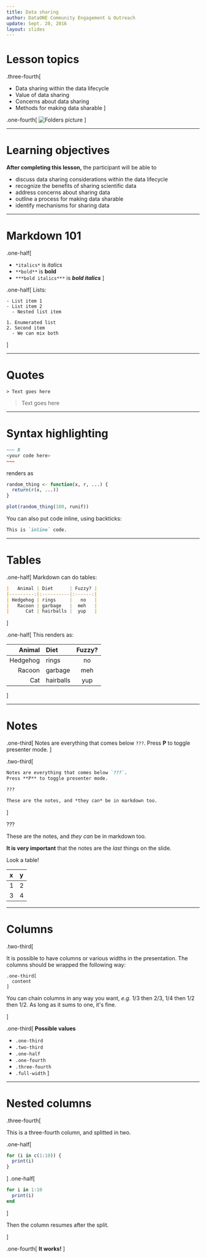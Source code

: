 ```yaml
---
title: Data sharing
author: DataONE Community Engagement & Outreach
update: Sept. 20, 2016
layout: slides
---
```


# Lesson topics

.three-fourth[
- Data sharing within the data lifecycle
- Value of data sharing
- Concerns about data sharing
- Methods for making data sharable
]

.one-fourth[
![Folders picture](images/folders.png)
]

---

# Learning objectives


**After completing this lesson,** the participant will be able to

- discuss data sharing considerations within the data lifecycle
- recognize the benefits of sharing scientific data
- address concerns about sharing data
- outline a process for making data sharable
- identify mechanisms for sharing data

---

# Markdown 101

.one-half[
- `*italics*` is *italics*
- `**bold**` is **bold**
- `***bold italics***` is ***bold italics***
]

.one-half[
Lists:

~~~
- List item 1
- List item 2
  - Nested list item

1. Enumerated list
2. Second item
  - We can mix both
~~~
]

---

# Quotes

~~~
> Text goes here
~~~

> Text goes here

---

# Syntax highlighting

``` md
~~~ R
<your code here>
~~~
```

renders as

~~~ R
random_thing <- function(x, r, ...) {
  return(r(x, ...))
}

plot(random_thing(100, runif))
~~~

You can also put code inline, using backticks:

~~~ md
This is `inline` code.
~~~

---

# Tables

.one-half[
Markdown can do tables:

~~~ md
|   Animal | Diet      | Fuzzy? |
|---------:|:----------|:------:|
| Hedgehog | rings     |   no   |
|   Racoon | garbage   |  meh   |
|      Cat | hairballs |  yup   |
~~~
]

.one-half[
This renders as:

|   Animal | Diet      | Fuzzy? |
|---------:|:----------|:------:|
| Hedgehog | rings     |   no   |
|   Racoon | garbage   |  meh   |
|      Cat | hairballs |  yup   |
]

---

# Notes

.one-third[
Notes are everything that comes below `???`. Press **P** to toggle presenter
mode.
]

.two-third[
~~~ md
Notes are everything that comes below `???`.
Press **P** to toggle presenter mode.

???

These are the notes, and *they can* be in markdown too.
~~~
]

???

These are the notes, and *they can* be in markdown too.

**It is very important** that the notes are the *last* things on the slide.

Look a table!

| x | y |
|:--|:--|
| 1 | 2 |
| 3 | 4 |

---

# Columns

.two-third[

It is possible to have columns or various widths in the presentation. The
columns should be wrapped the following way:
~~~
.one-third[
  content
]
~~~

You can chain columns in any way you want, *e.g.* 1/3 then 2/3, 1/4 then 1/2
then 1/2. As long as it sums to one, it's fine.

]

.one-third[
**Possible values**

- `.one-third`
- `.two-third`
- `.one-half`
- `.one-fourth`
- `.three-fourth`
- `.full-width`
]

---

# Nested columns

.three-fourth[

This is a three-fourth column, and splitted in two.

.one-half[
~~~ R
for (i in c(1:10)) {
  print(i)
}
~~~
]
.one-half[
~~~ julia
for i in 1:10
  print(i)
end
~~~
]

Then the column resumes after the split.

]

.one-fourth[
**It works!**
]
